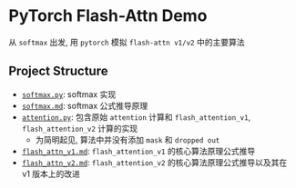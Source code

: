 # PyTorch Flash-Attn Demo

从 `softmax` 出发, 用 `pytorch` 模拟 `flash-attn v1/v2` 中的主要算法

## Project Structure

- [`softmax.py`](./softmax.py): softmax 实现
- [`softmax.md`](./softmax.md): softmax 公式推导原理
- [`attention.py`](./attention.py): 包含原始 `attention` 计算和 `flash_attention_v1`, `flash_attention_v2` 计算的实现
    - 为简明起见, 算法中并没有添加 `mask` 和 `dropped out`
- [`flash_attn_v1.md`](./flash_attn_v1.md): `flash_attention_v1` 的核心算法原理公式推导
- [`flash_attn_v2.md`](./flash_attn_v2.md): `flash_attention_v2` 的核心算法原理公式推导以及其在 v1 版本上的改进